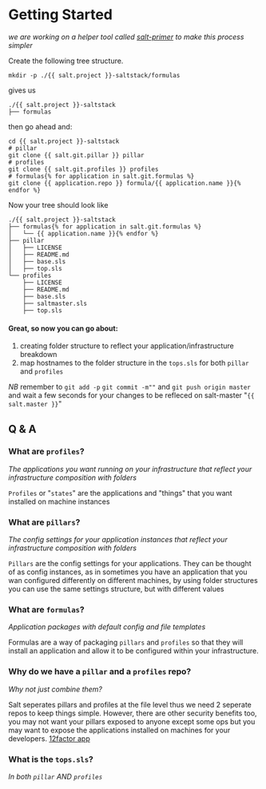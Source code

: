 # Getting Started

*we are working on a helper tool called [salt-primer](https://github.com/thiccbois/saltprimer) to make this process simpler*

Create the following tree structure.


```
mkdir -p ./{{ salt.project }}-saltstack/formulas
```

gives us

```
./{{ salt.project }}-saltstack
├── formulas
```

then go ahead and:

```
cd {{ salt.project }}-saltstack
# pillar
git clone {{ salt.git.pillar }} pillar
# profiles
git clone {{ salt.git.profiles }} profiles
# formulas{% for application in salt.git.formulas %}
git clone {{ application.repo }} formula/{{ application.name }}{% endfor %}
```

Now your tree should look like

```
./{{ salt.project }}-saltstack
├── formulas{% for application in salt.git.formulas %}
│   └── {{ application.name }}{% endfor %}
├── pillar
│   ├── LICENSE
│   ├── README.md
│   ├── base.sls
│   ├── top.sls
└── profiles
    ├── LICENSE
    ├── README.md
    ├── base.sls
    ├── saltmaster.sls
    ├── top.sls
```

#### Great, so now you can go about:

1. creating folder structure to reflect your application/infrastructure breakdown
2. map hostnames to the folder structure in the `tops.sls` for both `pillar` and `profiles`

*NB* remember to `git add -p` `git commit -m""` and `git push origin master` and wait a few seconds for your changes to be refleced on salt-master "`{{ salt.master }}`"


## Q & A

### What are `profiles`?
*The applications you want running on your infrastructure that reflect your infrastructure composition with folders*

`Profiles` or "`states`" are the applications and "things" that you want installed on machine instances


### What are `pillars`?
*The config settings for your application instances that reflect your infrastructure composition with folders*

`Pillars` are the config settings for your applications.
They can be thought of as config instances, as in sometimes you have an application that you wan configured differently on different machines, by using folder structures you can use the same settings structure, but with different values


### What are `formulas`?
*Application packages with default config and file templates*

Formulas are a way of packaging `pillars` and `profiles` so that they will install an application and allow it to be configured within your infrastructure.


### Why do we have a `pillar` and a `profiles` repo?
*Why not just combine them?*

Salt seperates pillars and profiles at the file level thus we need 2 seperate repos to keep things simple.
However, there are other security benefits too, you may not want your pillars exposed to anyone except some ops
but you may want to expose the applications installed on machines for your developers. [12factor app](https://12factor.net)

### What is the `tops.sls`?
*In both `pillar` AND `profiles`*

